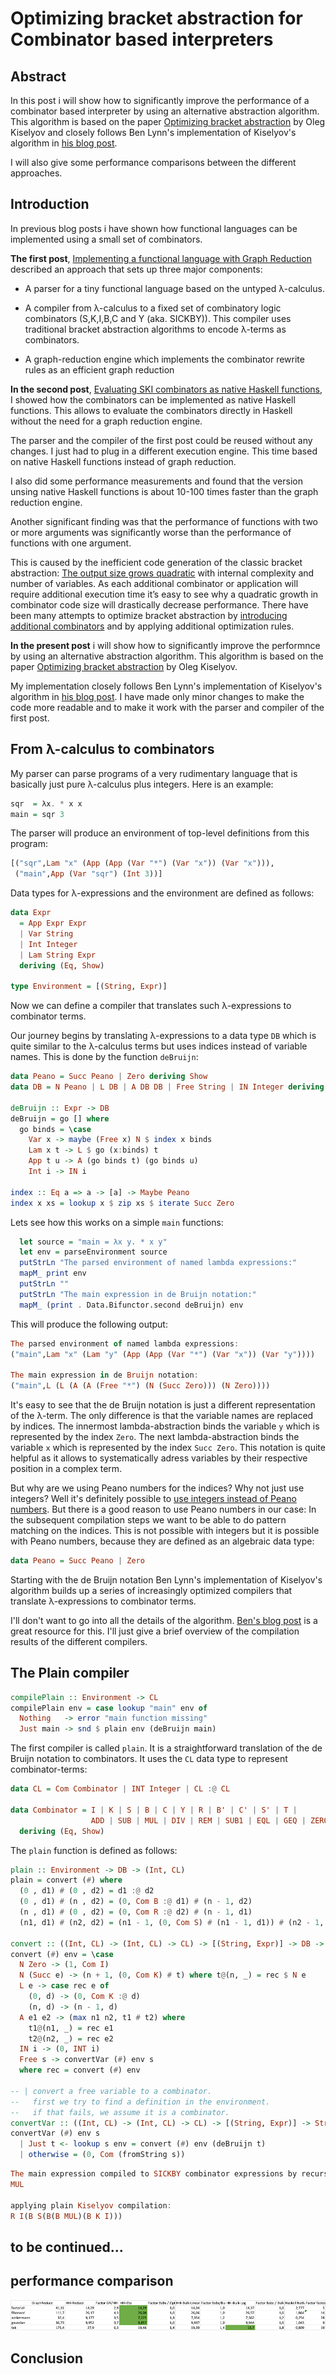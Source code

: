 # Optimizing bracket abstraction for Combinator based interpreters

## Abstract

In this post i will show how to significantly improve the performance of a combinator based interpreter by using an alternative abstraction algorithm. This algorithm is based on the paper [Optimizing bracket abstraction](https://okmij.org/ftp/tagless-final/ski.pdf) by Oleg Kiselyov and closely follows Ben Lynn's implementation of Kiselyov's algorithm in [his blog post](https://crypto.stanford.edu/~blynn/lambda/kiselyov.html).

I will also give some performance comparisons between the different approaches.

## Introduction

In previous blog posts i have shown how functional languages can be implemented using a small set of combinators. 

**The first post**, [Implementing a functional language with Graph Reduction](https://thma.github.io/posts/2021-12-27-Implementing-a-functional-language-with-Graph-Reduction.html) described an approach that sets up three major components:

- A parser for a tiny functional language based on the untyped λ-calculus.

- A compiler from λ-calculus to a fixed set of combinatory logic combinators (S,K,I,B,C and Y (aka. SICKBY)). This compiler uses traditional bracket abstraction algorithms to encode λ-terms as combinators.

- A graph-reduction engine which implements the combinator rewrite rules as an efficient graph reduction

**In the second post**, [Evaluating SKI combinators as native Haskell functions](https://thma.github.io/posts/2022-02-05-Evaluating-SKI-combinators-as-native-Haskell-functions.html), I showed how the combinators can be implemented as native Haskell functions. This allows to evaluate the combinators directly in Haskell without the need for a graph reduction engine.

The parser and the compiler of the first post could be reused without any changes. I just had to plug in a different execution engine. This time based on native Haskell functions instead of graph reduction.

I also did some performance measurements and found that the version unsing native Haskell functions is about 10-100 times faster than the graph reduction engine.

Another significant finding was that the performance of functions with two or more arguments was significantly worse than the performance of functions with one argument. 

This is caused by the inefficient code generation of the classic bracket abstraction: [The output size grows quadratic](https://tromp.github.io/cl/LC.pdf) with internal complexity and number of variables. As each additional combinator or application will require additional execution time it’s easy to see why a quadratic growth in combinator code size will drastically decrease performance. There have been many attempts to optimize bracket abstraction by [introducing additional combinators](https://www.cantab.net/users/antoni.diller/brackets/intro.html) and by applying additional optimization rules.

**In the present post** i will show how to significantly improve the performnce by using an alternative abstraction algorithm. This algorithm is based on the paper [Optimizing bracket abstraction](https://okmij.org/ftp/tagless-final/ski.pdf) by Oleg Kiselyov.

My implementation closely follows Ben Lynn's implementation of Kiselyov's algorithm in [his blog post](https://crypto.stanford.edu/~blynn/lambda/kiselyov.html). I have made only minor changes to make the code more readable and to make it work with the parser and compiler of the first post.

## From λ-calculus to combinators

My parser can parse programs of a very rudimentary language that is basically just pure λ-calculus plus integers. Here is an example:

```haskell
sqr  = λx. * x x
main = sqr 3
```

The parser will produce an environment of top-level definitions from this program:


```haskell
[("sqr",Lam "x" (App (App (Var "*") (Var "x")) (Var "x"))), 
 ("main",App (Var "sqr") (Int 3))]
```

Data types for λ-expressions and the environment are defined as follows:

```haskell
data Expr
  = App Expr Expr
  | Var String
  | Int Integer
  | Lam String Expr
  deriving (Eq, Show)

type Environment = [(String, Expr)]
```

Now we can define a compiler that translates such λ-expressions to combinator terms. 

Our journey begins by translating λ-expressions to a data type `DB` which is quite similar to the λ-calculus terms but uses indices instead of variable names. This is done by the function `deBruijn`:

```haskell
data Peano = Succ Peano | Zero deriving Show
data DB = N Peano | L DB | A DB DB | Free String | IN Integer deriving Show

deBruijn :: Expr -> DB
deBruijn = go [] where
  go binds = \case
    Var x -> maybe (Free x) N $ index x binds
    Lam x t -> L $ go (x:binds) t
    App t u -> A (go binds t) (go binds u)
    Int i -> IN i  

index :: Eq a => a -> [a] -> Maybe Peano
index x xs = lookup x $ zip xs $ iterate Succ Zero    
```

Lets see how this works on a simple `main` functions:

```haskell
  let source = "main = λx y. * x y"
  let env = parseEnvironment source
  putStrLn "The parsed environment of named lambda expressions:"
  mapM_ print env
  putStrLn ""
  putStrLn "The main expression in de Bruijn notation:"
  mapM_ (print . Data.Bifunctor.second deBruijn) env
```
This will produce the following output:

```haskell
The parsed environment of named lambda expressions:
("main",Lam "x" (Lam "y" (App (App (Var "*") (Var "x")) (Var "y"))))

The main expression in de Bruijn notation:
("main",L (L (A (A (Free "*") (N (Succ Zero))) (N Zero))))
```

It's easy to see that the de Bruijn notation is just a different representation of the λ-term. The only difference is that the variable names are replaced by indices.
The innermost lambda-abstraction binds the variable `y` which is represented by the index `Zero`. The next lambda-abstraction binds the variable `x` which is represented by the index `Succ Zero`. 
This notation is quite helpful as it allows to systematically adress variables by their respective position in a complex term.

But why are we using Peano numbers for the indices? Why not just use integers? 
Well it's definitely possible to [use integers instead of Peano numbers](https://crypto.stanford.edu/~blynn/lambda/cl.html). 
But there is a good reason to use Peano numbers in our case:
In the subsequent compilation steps we want to be able to do pattern matching on the indices. This is not possible with integers but it is possible with Peano numbers, because they are defined as an algebraic data type:
  
```haskell
data Peano = Succ Peano | Zero
``` 

Starting with the de Bruijn notation Ben Lynn's implementation of Kiselyov's algorithm builds up a series of increasingly optimized compilers that translate λ-expressions to combinator terms.

I'll don't want to go into all the details of the algorithm. [Ben's blog post](https://crypto.stanford.edu/~blynn/lambda/kiselyov.html) is a great resource for this. I'll just give a brief overview of the compilation results of the different compilers.

## The Plain compiler
``` haskell
compilePlain :: Environment -> CL
compilePlain env = case lookup "main" env of
  Nothing   -> error "main function missing"
  Just main -> snd $ plain env (deBruijn main)
```

The first compiler is called `plain`. It is a straightforward translation of the de Bruijn notation to combinators. It uses the `CL` data type to represent combinator-terms:

```haskell
data CL = Com Combinator | INT Integer | CL :@ CL

data Combinator = I | K | S | B | C | Y | R | B' | C' | S' | T |
                  ADD | SUB | MUL | DIV | REM | SUB1 | EQL | GEQ | ZEROP  
  deriving (Eq, Show)
```

The `plain` function is defined as follows:

```haskell
plain :: Environment -> DB -> (Int, CL)
plain = convert (#) where
  (0 , d1) # (0 , d2) = d1 :@ d2
  (0 , d1) # (n , d2) = (0, Com B :@ d1) # (n - 1, d2)
  (n , d1) # (0 , d2) = (0, Com R :@ d2) # (n - 1, d1)
  (n1, d1) # (n2, d2) = (n1 - 1, (0, Com S) # (n1 - 1, d1)) # (n2 - 1, d2)

convert :: ((Int, CL) -> (Int, CL) -> CL) -> [(String, Expr)] -> DB -> (Int, CL)
convert (#) env = \case
  N Zero -> (1, Com I)
  N (Succ e) -> (n + 1, (0, Com K) # t) where t@(n, _) = rec $ N e
  L e -> case rec e of
    (0, d) -> (0, Com K :@ d)
    (n, d) -> (n - 1, d)
  A e1 e2 -> (max n1 n2, t1 # t2) where
    t1@(n1, _) = rec e1
    t2@(n2, _) = rec e2
  IN i -> (0, INT i)
  Free s -> convertVar (#) env s
  where rec = convert (#) env

-- | convert a free variable to a combinator.
--   first we try to find a definition in the environment.
--   if that fails, we assume it is a combinator.
convertVar :: ((Int, CL) -> (Int, CL) -> CL) -> [(String, Expr)] -> String -> (Int, CL)
convertVar (#) env s
  | Just t <- lookup s env = convert (#) env (deBruijn t)
  | otherwise = (0, Com (fromString s))
```

```haskell
The main expression compiled to SICKBY combinator expressions by recursice bracket abstraction:
MUL

applying plain Kiselyov compilation:
R I(B S(B(B MUL)(B K I)))
```

## to be continued...

## performance comparison

![Alt text](image.png)

## Conclusion
